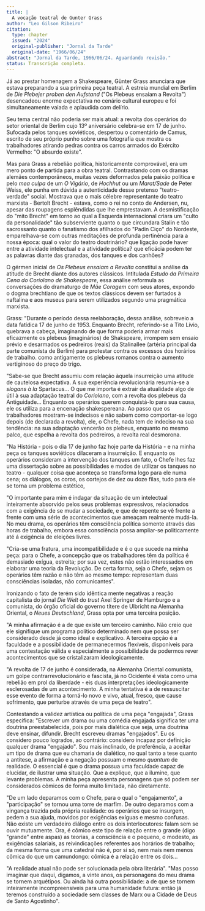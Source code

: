 ```yaml
---
title: |
  A vocação teatral de Gunter Grass
author: "Leo Gilson Ribeiro"
citation:
  type: chapter
  issued: "2024"
  original-publisher: "Jornal da Tarde"
  original-date: "1966/06/24"
abstract: "Jornal da Tarde, 1966/06/24. Aguardando revisão."
status: Transcrição completa.
---
```


Já ao prestar homenagem a Shakespeare, Günter Grass anunciara que estava preparando a sua primeira peça teatral. A estreia mundial em Berlim de *Die Plebejer proben den Aufstand* ("Os Plebeus ensaiam a Revolta") desencadeou enorme expectativa no cenário cultural europeu e foi simultaneamente vaiada e aplaudida com delírio.

Seu tema central não poderia ser mais atual: a revolta dos operários do setor oriental de Berlim cujo 13º aniversário celebra-se em 17 de junho. Sufocada pelos tanques soviéticos, despertou o comentário de Camus, escrito de seu próprio punho sobre uma fotografia que mostra os trabalhadores atirando pedras contra os carros armados do Exército Vermelho: "O absurdo existe".

Mas para Grass a rebelião política, historicamente comprovável, era um mero ponto de partida para a obra teatral. Contrastando com os dramas alemães contemporâneos, muitas vezes deformados pela paixão política e pelo *mea culpa* de um *O Vigário*, de *Hochhut* ou um *Marat/Sade* de Peter Weiss, ele punha em dúvida a autenticidade desse pretenso "teatro-verdade" social. Mostrava que o mais célebre representante do teatro marxista - Bertolt Brecht - estava, como o rei no conto de Andersen, nu, apesar das roupagens esplêndidas que lhe emprestavam. A desmistificação do "mito Brecht" em torno ao qual a Esquerda internacional criara um "culto da personalidade" tão subserviente quanto o que circundara Stalin e tão sacrossanto quanto o fanatismo dos afilhados do "Padin Ciço" do Nordeste, emparelhava-se com outras meditações de profunda pertinência para a nossa época: qual o valor do teatro doutrinário? que ligação pode haver entre a atividade intelectual e a atividade política? que eficácia podem ter as palavras diante das granadas, dos tanques e dos canhões?

O gérmen inicial de *Os Plebeus ensaiam a Revolta* constitui a análise da atitude de Brecht diante dos autores clássicos. Intitulada *Estudo da Primeira Cena do Coriolano de Shakespeare*, essa análise reformula as conversações do dramaturgo de *Mãe Coragem* com seus atores, expondo o dogma brechtiano de que os textos clássicos devem ser furtados à naftalina e aos museus para serem utilizados segundo uma pragmática marxista.

Grass: "Durante o período dessa reelaboração, dessa análise, sobreveio a data fatídica 17 de junho de 1953. Enquanto Brecht, referindo-se a Tito Lívio, quebrava a cabeça, imaginando de que forma poderia armar mais eficazmente os plebeus (imaginários) de Shakspeare, irrompem sem ensaio prévio e desarmados os pedreiros (reais) da Stalinallee (artéria principal da parte comunista de Berlim) para protestar contra os excessos dos horários de trabalho. como antigamente os plebeus romanos contra o aumento vertiginoso do preço do trigo.

"Sabe-se que Brecht assumiu com relação àquela insurreição uma atitude de cautelosa expectativa. A sua experiência revolucionária resumia-se a *slogans* *à la* Spartacus\... O que me importa é extrair da atualidade algo de útil à sua adaptação teatral do *Coriolano*, com a revolta dos plebeus da Antiguidade\... Enquanto os operários querem conquistá-lo para sua causa, ele os utiliza para a encenação shakespereana. Ao passo que os trabalhadores mostram-se indecisos e não sabem como comportar-se logo depois (de declarada a revolta), ele, o Chefe, nada tem de indeciso na sua tendência: na sua adaptação vencerão os plebeus, enquanto no mesmo palco, que espelha a revolta dos pedreiros, a revolta real desmorona.

"Na História - pois o dia 17 de junho faz hoje parte da História - e na minha peça os tanques soviéticos dilaceram a insurreição. E enquanto os operários consideram a intervenção dos tanques um fato, o Chefe lhes faz uma dissertação sobre as possibilidades e modos de utilizar os tanques no teatro - qualquer coisa que aconteça se transforma logo para ele numa cena; os diálogos, os coros, os cortejos de dez ou doze filas, tudo para ele se torna um problema estético,

"O importante para mim é indagar da situação de um intelectual inteiramente absorvido pelos seus problemas expressivos, relacionados com a exigência de se mudar a sociedade, e que de repente se vê frente a frente com uma série de acontecimentos que ameaçam realmente mudá-la. No meu drama, os operários têm consciência política somente através das horas de trabalho, embora essa consciência possa ampliar-se politicamente até á exigência de eleições livres.

"Cria-se uma fratura, uma incompatibilidade e é o que sucede na minha peça: para o Chefe, a concepção que os trabalhadores têm da política é demasiado exígua, estreita; por sua vez, estes não estão interessados em elaborar uma teoria da Revolução. De certa forma, seja o Chefe, sejam os operários têm razão e não têm ao mesmo tempo: representam duas consciências isoladas, não comunicantes".

Ironizando o fato de terém sido idêntica mente negativas a reação capitalista do jornal *Die Welt* do *trust* Axel Springer de Hamburgo e a comunista, do órgão oficial do governo títere de Ulbricht na Alemanha Oriental, o *Neues Deutschland*, Grass opta por uma terceira posição.

"A minha afirmação é a de que existe um terceiro caminho. Não creio que ele signifique um programa político determinado nem que possa ser considerado desde já como ideal e explicativo. A terceira opção é a faculdade e a possibilidade de permanecermos flexíveis, disponíveis para uma contestação válida e especialmente a possibilidade de podermos rever acontecimentos que se cristalizaram ideologicamente.

"A revolta de 17 de junho é considerada, na Alemanha Oriental comunista, um golpe contrarrevolucionário e fascista, já no Ocidente é vista como uma rebelião em prol da liberdade - eis duas interpretações ideologicamente esclerosadas de um acontecimento. A minha tentativa é a de ressuscitar esse evento de forma a torná-lo novo e vivo, atual, fresco, que cause sofrimento, que perturbe através de uma peça de teatro".

Contestando a validez artística ou política de uma peça "engajada", Grass especifica: "Escrever um drama ou uma comédia engajada significa ter uma doutrina preestabelecida, pois por mais dialética que seja, uma doutrina deve ensinar, difundir. Brecht escreveu dramas "engajados". Eu os considero pouco logrados, ao contrário: considero incapaz por definição qualquer drama "engajado". Sou mais inclinado, de preferência, a aceitar um tipo de drama que eu chamaria de dialético, no qual tanto a tese quanto a antítese, a afirmação e a negação possuam o mesmo *quantum* de realidade. O essencial é que o drama possua uma faculdade capaz de elucidar, de ilustrar uma situação. Que a explique, que a ilumine, que levante problemas. A minha peça apresenta personagens que só podem ser considerados cômicos de forma muito limitada, não diretamente.

"De um lado deparamos com o Chefe, para o qual o "engajamento", a "participação" se tornou uma torre de marfim. De outro deparamos com a vingança trazida pela própria realidade: os operários que se insurgem, pedem a sua ajuda, movidos por exigências exíguas e mesmo confusas. Não existe um verdadeiro diálogo entre os dois interlocutores: falam sem se ouvir mutuamente. Ora, é cômico este tipo de relação entre o grande (digo "grande" entre aspas) as teorias, a consciência e o pequeno, o modesto, as exigências salariais, as reivindicações referentes aos horários de trabalho; da mesma forma que uma catedral não é, por si só, nem mais nem menos cômica do que um camundongo: cômica é a relação entre os dois\...

"A realidade atual não pode ser solucionada pela obra literária". "Mas posso imaginar que daqui, digamos, a vinte anos, os personagens do meu drama se tornem arquétipos. Ou ainda há outra possibilidade: a de que se tornem inteiramente incompreensíveis para uma humanidade futura: então já teremos construído a sociedade sem classes de Marx ou a Cidade de Deus de Santo Agostinho".


